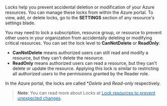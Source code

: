 

Locks help you prevent accidental deletion or modification of your Azure resources. You can manage these locks from within the Azure portal. To view, add, or delete locks, go to the **SETTINGS** section of any resource's settings blade.


You may need to lock a subscription, resource group, or resource to prevent other users in your organization from accidentally deleting or modifying critical resources. You can set the lock level to **CanNotDelete** or **ReadOnly**:

- **CanNotDelete** means authorized users can still read and modify a resource, but they can't delete the resource. 
- **ReadOnly** means authorized users can read a resource, but they can't delete or update the resource. Applying this lock is similar to restricting all authorized users to the permissions granted by the Reader role. 

In the Azure portal, the locks are called **Delete* and *Read-only* respectively.


> **Note**: You can read more about Locks at <a href="https://docs.microsoft.com/en-us/azure/azure-resource-manager/resource-group-lock-resources" target="_blank"><span style="color: #0066cc;" color="#0066cc">Lock resources to prevent unexpected changes</span></a>.